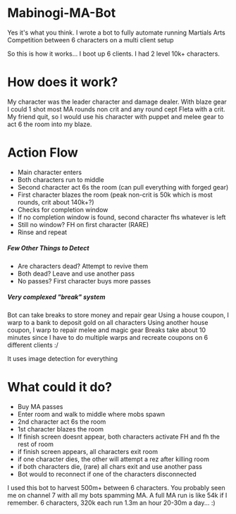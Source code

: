 # Mabinogi-MA-Bot
Yes it's what you think. I wrote a bot to fully automate running Martials Arts Competition between 6 characters on a multi client setup

So this is how it works... I boot up 6 clients. I had 2 level 10k+ characters.

# How does it work?
My character was the leader character and damage dealer. With blaze gear I could 1 shot most MA rounds non crit and any round cept Fleta with a crit.
My friend quit, so I would use his character with puppet and melee gear to act 6 the room into my blaze.

# Action Flow
* Main character enters
* Both characters run to middle
* Second character act 6s the room (can pull everything with forged gear)
* First character blazes the room (peak non-crit is 50k which is most rounds, crit about 140k+?)
* Checks for completion window
* If no completion window is found, second character fhs whatever is left
* Still no window? FH on first character (RARE)
* Rinse and repeat
##### Few Other Things to Detect
* Are characters dead? Attempt to revive them
* Both dead? Leave and use another pass
* No passes? First character buys more passes

##### Very complexed "break" system
Bot can take breaks to store money and repair gear
Using a house coupon, I warp to a bank to deposit gold on all characters
Using another house coupon, I warp to repair melee and magic gear
Breaks take about 10 minutes since I have to do multiple warps and recreate coupons on 6 different clients :/

It uses image detection for everything
# What could it do?
* Buy MA passes
* Enter room and walk to middle where mobs spawn
* 2nd character act 6s the room
* 1st character blazes the room
* If finish screen doesnt appear, both characters activate FH and fh the rest of room
* if finish screen appears, all characters exit room
* if one character dies, the other will attempt a rez after killing room
* if both characters die, (rare) all chars exit and use another pass
* Bot would to reconnect if one of the characters disconnected

I used this bot to harvest 500m+ between 6 characters. You probably seen me on channel 7 with all my bots spamming MA.
A full MA run is like 54k if I remember.
6 characters, 320k each run
1.3m an hour
20-30m a day... :)
